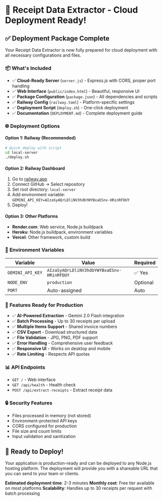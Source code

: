# 🚀 **Receipt Data Extractor - Cloud Deployment Ready!**

## ✅ **Deployment Package Complete**

Your Receipt Data Extractor is now fully prepared for cloud deployment with all necessary configurations and files.

### 📦 **What's Included**

- ✅ **Cloud-Ready Server** (`server.js`) - Express.js with CORS, proper port handling
- ✅ **Web Interface** (`public/index.html`) - Beautiful, responsive UI
- ✅ **Package Configuration** (`package.json`) - All dependencies and scripts
- ✅ **Railway Config** (`railway.toml`) - Platform-specific settings
- ✅ **Deployment Script** (`deploy.sh`) - One-click deployment
- ✅ **Documentation** (`DEPLOYMENT.md`) - Complete deployment guide

### 🌐 **Deployment Options**

#### **Option 1: Railway (Recommended)**
```bash
# Quick deploy with script
cd local-server
./deploy.sh
```

#### **Option 2: Railway Dashboard**
1. Go to [railway.app](https://railway.app)
2. Connect GitHub → Select repository
3. Set root directory: `local-server`
4. Add environment variable: `GEMINI_API_KEY=AIzaSyAQrLDliNV3hdbYWYBxaESnv-HRinRFDUY`
5. Deploy!

#### **Option 3: Other Platforms**
- **Render.com**: Web service, Node.js buildpack
- **Heroku**: Node.js buildpack, environment variables
- **Vercel**: Other framework, custom build

### 🔧 **Environment Variables**

| Variable | Value | Required |
|----------|-------|----------|
| `GEMINI_API_KEY` | `AIzaSyAQrLDliNV3hdbYWYBxaESnv-HRinRFDUY` | ✅ Yes |
| `NODE_ENV` | `production` | Optional |
| `PORT` | Auto-assigned | Auto |

### 🎯 **Features Ready for Production**

- ✅ **AI-Powered Extraction** - Gemini 2.0 Flash integration
- ✅ **Batch Processing** - Up to 30 receipts per upload
- ✅ **Multiple Items Support** - Shared invoice numbers
- ✅ **CSV Export** - Download structured data
- ✅ **File Validation** - JPG, PNG, PDF support
- ✅ **Error Handling** - Comprehensive user feedback
- ✅ **Responsive UI** - Works on desktop and mobile
- ✅ **Rate Limiting** - Respects API quotas

### 📊 **API Endpoints**

- `GET /` - Web interface
- `GET /api/health` - Health check
- `POST /api/extract-receipts` - Extract receipt data

### 🔒 **Security Features**

- Files processed in memory (not stored)
- Environment-protected API keys
- CORS configured for production
- File size and count limits
- Input validation and sanitization

## 🚀 **Ready to Deploy!**

Your application is production-ready and can be deployed to any Node.js hosting platform. The deployment will provide you with a shareable URL that you can send to your team or clients.

**Estimated deployment time**: 2-3 minutes
**Monthly cost**: Free tier available on most platforms
**Scalability**: Handles up to 30 receipts per request with batch processing
